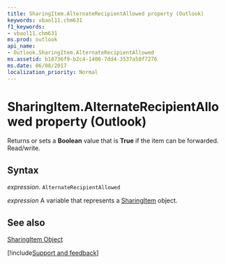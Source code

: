 ```yaml
---
title: SharingItem.AlternateRecipientAllowed property (Outlook)
keywords: vbaol11.chm631
f1_keywords:
- vbaol11.chm631
ms.prod: outlook
api_name:
- Outlook.SharingItem.AlternateRecipientAllowed
ms.assetid: b18736f9-b2c4-1400-7dd4-3537a50f7276
ms.date: 06/08/2017
localization_priority: Normal
---
```



# SharingItem.AlternateRecipientAllowed property (Outlook)

Returns or sets a  **Boolean** value that is **True** if the item can be forwarded. Read/write.


## Syntax

_expression_. `AlternateRecipientAllowed`

_expression_ A variable that represents a [SharingItem](Outlook.SharingItem.md) object.


## See also


[SharingItem Object](Outlook.SharingItem.md)

[!include[Support and feedback](~/includes/feedback-boilerplate.md)]